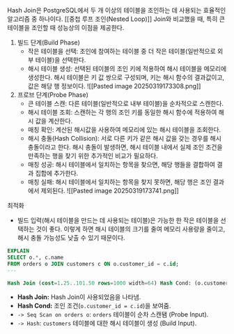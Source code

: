 Hash Join은 PostgreSQL에서 두 개 이상의 테이블을 조인하는 데 사용되는 효율적인 알고리즘 중 하나이다. [[중첩 루프 조인(Nested Loop)]] Join와 비교했을 때, 특히 큰 테이블을 조인할 때 성능상의 이점을 제공한다. 

1. 빌드 단계(Build Phase)
	- 작은 테이블을 선택: 조인에 참여하는 테이블 중 더 작은 테이블(일반적으로 외부 테이블)을 선택한다. 
	- 해시 테이블 생성: 선택된 테이블의 조인 키에 적용하여 해시 테이블을 메모리에 생성한다. 해시 테이블은 키 값 쌍으로 구성되며, 키는 해시 함수의 결과값이고, 값은 해당 행 정보이다.
	![[Pasted image 20250319173308.png]]
2. 프로브 단계(Probe Phase)
	- 큰 테이블 스캔: 다른 테이블(일반적으로 내부 테이블)을 순차적으로 스캔한다. 
	- 해시 테이블 조회: 스캔하는 각 행의 조인 키를 동일한 해시 함수에 적용하여 해시 값을 계산한다. 
	- 매칭 확인: 계산된 해시값을 사용하여 메모리에 있는 해시 테이블을 조회한다. 
	- 해시 충돌(Hash Collision): 서로 다른 키가 같은 해시 값을 갖는 경우를 해시 충돌이라고 한다. 해시 충돌이 발생하면, 해시 테이블 내에서 실제 조인 조건을 만족하는 행을 찾기 위한 추가적인 비교가 필요하다. 
	- 매칭 성공: 해시 테이블에서 일치하는 항목을 찾으면, 해당 행들을 결합하여 결과 집합에 추가한다. 
	- 매칭 실패: 해시 테이블에서 일치하는 항목을 찾지 못하면, 해당 행은 조인 결과에서 제외된다. 
	 ![[Pasted image 20250319173741.png]]

최적화
- 빌드 입력(해시 테이블을 만드는 데 사용되는 테이블)은 가능한 한 작은 테이블을 선택하는 것이 좋다. 이렇게 하면 해시 테이블의 크기를 줄여 메모리 사용량을 줄이고, 해시 충돌 가능성도 낮출 수 있기 때문이다. 

``` sql
EXPLAIN 
SELECT o.*, c.name 
FROM orders o JOIN customers c ON o.customer_id = c.id;
---

Hash Join (cost=1.25..101.50 rows=1000 width=64) Hash Cond: (o.customer_id = c.id) -> Seq Scan on orders o (cost=0.00..60.00 rows=1000 width=32) -> Hash (cost=1.00..1.00 rows=100 width=32) -> Seq Scan on customers c (cost=0.00..1.00 rows=100 width=32)
```

- **Hash Join:** Hash Join이 사용되었음을 나타냄.
- **Hash Cond:** 조인 조건(`o.customer_id = c.id`)을 보여줌.
- `-> Seq Scan on orders o`: `orders` 테이블이 순차 스캔됌 (Probe Input).
- `-> Hash`: `customers` 테이블에 대한 해시 테이블이 생성 (Build Input).